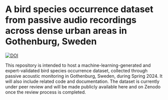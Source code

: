 # A bird species occurrence dataset from passive audio recordings across dense urban areas in Gothenburg, Sweden

[![DOI](https://zenodo.org/badge/DOI/10.5281/zenodo.14629008.svg)](https://zenodo.org/record/14629008)

This repository is intended to host a machine-learning-generated and expert-validated bird species occurrence dataset, collected through passive acoustic monitoring in Gothenburg, Sweden, during Spring 2024. It will also include related code and documentation. The dataset is currently under peer review and will be made publicly available here and on Zenodo once the review process is completed.